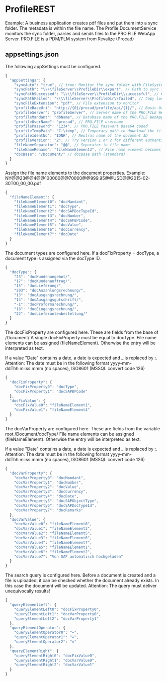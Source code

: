 # ProfileREST
Example: A business application creates pdf files and put them into a sync folder. The metadata is within the file name.
The Profile.DocumentService monitors the sync folder, parses and sends files to the PRO.FILE WebApp Server.
PRO.FILE is a PDM/PLM system from Revalize (Procad)


## appsettings.json
The following appSettings must be configured.
```javascript
{
  "appSettings": {
    "syncAuto": "true", // true: Monitor the sync folder with FileSystemWatcher / false: Read the files in the sync folder just once
    "syncPath": "\\\\fileServer\\ProfileDir\\export", // Path to sync folder
    "syncPathSuccessed": "\\\\fileServer\\ProfileDir\\successful", // Copy location for successfully uploaded files / empty: Files are deleted after an upload
    "syncPathFailed": "\\\\fileServer\\ProfileDir\\failed", // Copy location for files that failed to upload / empty: Files are deleted after a failed attempt
    "syncFileExtension": "pdf", // File extension to monitor
    "profileBaseUri": "http://{0}/procad/profile/api/{1}/", // Basic Uri to PRO.FILE WebApp Server
    "profileServer": "profileServer", // Server name of the PRO.FILE WebApp Server
    "profileMandant": "dbName", // Database name of the PRO.FILE WebApp Server
    "profileUserName": "procad", // PRO.FILE username
    "profilePassword": "1234", // PRO.FILE Passwort Base64 coded
    "profileTempPath": "C:\temp", // Temporary path to download the files
    "profileIdentNo": "IDNR", // Neutral name of the document ID
    "profileVersion": "2", // Try version 1 or 2 for different authentication strategies
    "fileNameSeparator": "@@", // Separator in file name
    "fileNameRename": "fileNameElement3", // File name element becomes new file name before upload / empty: file name remains
    "docBase": "/Document/" // docBase path (standard)
  }
}
```
Assign the file name elements to the document properties.
Example: NY@@23@@4@@100000@@70000@@999.95@@USD@@2015-02-30T00_00_00.pdf
```javascript
{
  "fileNameElement": {
    "fileNameElement0": "docMandant",
    "fileNameElement1": "docType",
    "fileNameElement2": "docSAPDocTypeId",
    "fileNameElement3": "docNumber",
    "fileNameElement4": "docSAPBPCode",
    "fileNameElement5": "docValue",
    "fileNameElement6": "docCurrency",
    "fileNameElement7": "docDate"
  }
}
```
The document types are configured here.
If a docFixProperty = docType, a document type is assigned via the docType ID.
```javascript
{
  "docType": {
    "23": "docKundenangebot/",
    "17": "docKundenauftrag/",
    "15": "docLieferung/",
    "203": "docAnzahlungsrechnung/",
    "13": "docAusgangsrechnung/",
    "14": "docAusgangsgutschrift/",
    "-1": "docProformarechnung/",
    "18": "docEingangsrechnung/",
    "22": "docLieferantenbestellung/"
  }
}
```
The docFixProperty are configured here.
These are fields from the base of /Document/
A single docFixProperty must be equal to docType.
File name elements can be assigned (fileNameElement). Otherwise the entry will be interpreted as text.

If a value "Date" contains a date, a date is expected and _ is replaced by :.
Attention: The date must be in the following format yyyy-mm-ddThh:mi:ss.mmm (no spaces), ISO8601 (MSSQL convert code 126)
```javascript
{
  "docFixProperty": {
    "docFixProperty0": "docType",
    "docFixProperty1": "docSAPBPCode"
  },
  "docFixValue": {
    "docFixValue0": "fileNameElement1",
    "docFixValue1": "fileNameElement4"
  }
}
```
The docVarProperty are configured here.
These are fields from the variable root /Document/docType/
File name elements can be assigned (fileNameElement). Otherwise the entry will be interpreted as text.

If a value "Date" contains a date, a date is expected and _ is replaced by :.
Attention: The date must be in the following format yyyy-mm-ddThh:mi:ss.mmm (no spaces), ISO8601 (MSSQL convert code 126)
```javascript
{
  "docVarProperty": {
    "docVarProperty0": "docMandant",
    "docVarProperty1": "docNumber",
    "docVarProperty2": "docValue",
    "docVarProperty3": "docCurrency",
    "docVarProperty4": "docDate",
    "docVarProperty5": "docSAPObjectType",
    "docVarProperty6": "docSAPDocTypeId",
    "docVarProperty7": "docRemarks"
  },
  "docVarValue": {
    "docVarValue0": "fileNameElement0",
    "docVarValue1": "fileNameElement3",
    "docVarValue2": "fileNameElement5",
    "docVarValue3": "fileNameElement6",
    "docVarValue4": "fileNameElement7",
    "docVarValue5": "fileNameElement1",
    "docVarValue6": "fileNameElement2",
    "docVarValue7": "Von SAP automatisch hochgeladen"
  }
}
```
The search query is configured here.
Before a document is created and a file is uploaded, it can be checked whether the document already exists.
In this case the document will be updated. Attention: The query must deliver unequivocally results!
```javascript
{
  "queryElementLeft": {
    "queryElementLeft0": "docFixProperty0",
    "queryElementLeft1": "docVarProperty0",
    "queryElementLeft2": "docVarProperty1"
  },
  "queryElementOperator": {
    "queryElementOperator0": "=",
    "queryElementOperator1": "=",
    "queryElementOperator2": "="
  },
  "queryElementRight": {
    "queryElementRight0": "docFixValue0",
    "queryElementRight1": "docVarValue0",
    "queryElementRight2": "docVarValue1"
  }
}
```
